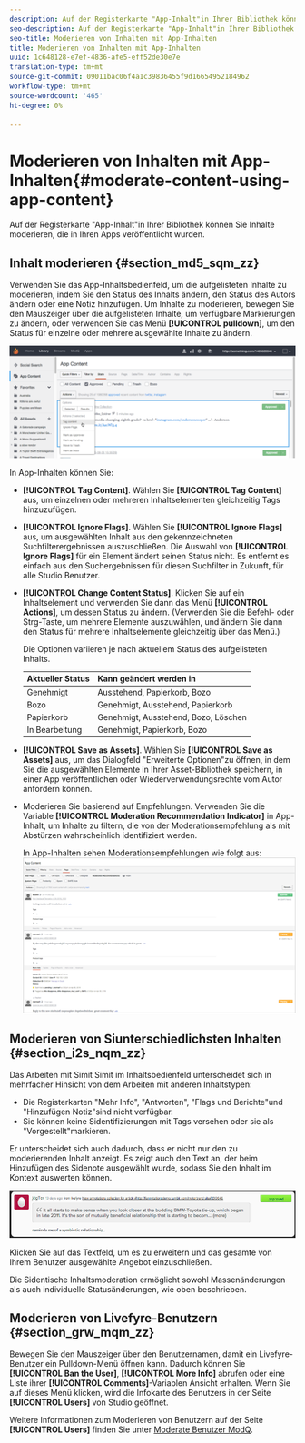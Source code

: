 ```yaml
---
description: Auf der Registerkarte "App-Inhalt"in Ihrer Bibliothek können Sie Inhalte moderieren, die in Ihren Apps veröffentlicht wurden.
seo-description: Auf der Registerkarte "App-Inhalt"in Ihrer Bibliothek können Sie Inhalte moderieren, die in Ihren Apps veröffentlicht wurden.
seo-title: Moderieren von Inhalten mit App-Inhalten
title: Moderieren von Inhalten mit App-Inhalten
uuid: 1c648128-e7ef-4836-afe5-eff52de30e7e
translation-type: tm+mt
source-git-commit: 09011bac06f4a1c39836455f9d16654952184962
workflow-type: tm+mt
source-wordcount: '465'
ht-degree: 0%

---
```



# Moderieren von Inhalten mit App-Inhalten{#moderate-content-using-app-content}

Auf der Registerkarte &quot;App-Inhalt&quot;in Ihrer Bibliothek können Sie Inhalte moderieren, die in Ihren Apps veröffentlicht wurden.

## Inhalt moderieren {#section_md5_sqm_zz}

Verwenden Sie das App-Inhaltsbedienfeld, um die aufgelisteten Inhalte zu moderieren, indem Sie den Status des Inhalts ändern, den Status des Autors ändern oder eine Notiz hinzufügen. Um Inhalte zu moderieren, bewegen Sie den Mauszeiger über die aufgelisteten Inhalte, um verfügbare Markierungen zu ändern, oder verwenden Sie das Menü **[!UICONTROL pulldown]**, um den Status für einzelne oder mehrere ausgewählte Inhalte zu ändern.

![](assets/PublishedActionsMenu-1024x402.png)

In App-Inhalten können Sie:

* **[!UICONTROL Tag Content]**. Wählen Sie **[!UICONTROL Tag Content]** aus, um einzelnen oder mehreren Inhaltselementen gleichzeitig Tags hinzuzufügen.

* **[!UICONTROL Ignore Flags]**. Wählen Sie **[!UICONTROL Ignore Flags]** aus, um ausgewählten Inhalt aus den gekennzeichneten Suchfilterergebnissen auszuschließen. Die Auswahl von **[!UICONTROL Ignore Flags]** für ein Element ändert seinen Status nicht. Es entfernt es einfach aus den Suchergebnissen für diesen Suchfilter in Zukunft, für alle Studio Benutzer.

* **[!UICONTROL Change Content Status]**. Klicken Sie auf ein Inhaltselement und verwenden Sie dann das Menü **[!UICONTROL Actions]**, um dessen Status zu ändern. (Verwenden Sie die Befehl- oder Strg-Taste, um mehrere Elemente auszuwählen, und ändern Sie dann den Status für mehrere Inhaltselemente gleichzeitig über das Menü.)

   Die Optionen variieren je nach aktuellem Status des aufgelisteten Inhalts.

   | Aktueller Status | Kann geändert werden in |
   |---|---|
   | Genehmigt | Ausstehend, Papierkorb, Bozo |
   | Bozo | Genehmigt, Ausstehend, Papierkorb |
   | Papierkorb | Genehmigt, Ausstehend, Bozo, Löschen |
   | In Bearbeitung | Genehmigt, Papierkorb, Bozo |

* **[!UICONTROL Save as Assets]**. Wählen Sie **[!UICONTROL Save as Assets]** aus, um das Dialogfeld &quot;Erweiterte Optionen&quot;zu öffnen, in dem Sie die ausgewählten Elemente in Ihrer Asset-Bibliothek speichern, in einer App veröffentlichen oder Wiederverwendungsrechte vom Autor anfordern können.

* Moderieren Sie basierend auf Empfehlungen. Verwenden Sie die Variable **[!UICONTROL Moderation Recommendation Indicator]** in App-Inhalt, um Inhalte zu filtern, die von der Moderationsempfehlung als mit Abstürzen wahrscheinlich identifiziert werden.

   In App-Inhalten sehen Moderationsempfehlungen wie folgt aus:  ![](assets/modreco3.png)

## Moderieren von Siunterschiedlichsten Inhalten {#section_i2s_nqm_zz}

Das Arbeiten mit Simit Simit im Inhaltsbedienfeld unterscheidet sich in mehrfacher Hinsicht von dem Arbeiten mit anderen Inhaltstypen:

* Die Registerkarten &quot;Mehr Info&quot;, &quot;Antworten&quot;, &quot;Flags und Berichte&quot;und &quot;Hinzufügen Notiz&quot;sind nicht verfügbar.
* Sie können keine Sidentifizierungen mit Tags versehen oder sie als &quot;Vorgestellt&quot;markieren.

Er unterscheidet sich auch dadurch, dass er nicht nur den zu moderierenden Inhalt anzeigt. Es zeigt auch den Text an, der beim Hinzufügen des Sidenote ausgewählt wurde, sodass Sie den Inhalt im Kontext auswerten können.

![](assets/SidenotesContent.png)

Klicken Sie auf das Textfeld, um es zu erweitern und das gesamte von Ihrem Benutzer ausgewählte Angebot einzuschließen.

Die Sidentische Inhaltsmoderation ermöglicht sowohl Massenänderungen als auch individuelle Statusänderungen, wie oben beschrieben.

## Moderieren von Livefyre-Benutzern {#section_grw_mqm_zz}

Bewegen Sie den Mauszeiger über den Benutzernamen, damit ein Livefyre-Benutzer ein Pulldown-Menü öffnen kann. Dadurch können Sie **[!UICONTROL Ban the User]**, **[!UICONTROL More Info]** abrufen oder eine Liste ihrer **[!UICONTROL Comments]**-Variablen Ansicht erhalten. Wenn Sie auf dieses Menü klicken, wird die Infokarte des Benutzers in der Seite **[!UICONTROL Users]** von Studio geöffnet.

Weitere Informationen zum Moderieren von Benutzern auf der Seite **[!UICONTROL Users]** finden Sie unter [Moderate Benutzer ModQ](/help/using/c-features-livefyre/c-about-moderation/t-moderate-users-modq.md#t_moderate_users_modq).
